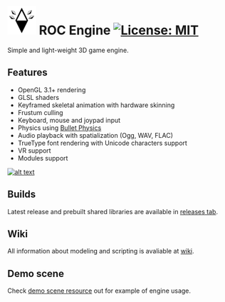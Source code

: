 # ![](/.github/roc_icon.png) ROC Engine [![License: MIT](https://img.shields.io/badge/License-MIT-yellow.svg)](https://opensource.org/licenses/MIT) 

Simple and light-weight 3D game engine.

## Features
* OpenGL 3.1+ rendering
* GLSL shaders
* Keyframed skeletal animation with hardware skinning
* Frustum culling
* Keyboard, mouse and joypad input
* Physics using [Bullet Physics](../../../../bulletphysics/bullet3)
* Audio playback with spatialization (Ogg, WAV, FLAC)
* TrueType font rendering with Unicode characters support
* VR support
* Modules support

[![alt text](http://i.imgur.com/spFAFnr.png "Youtube playlist")](https://www.youtube.com/watch?v=L2UA3kquDpg&list=PLiEPsxTlqsDnI36XCCsG3jw32j2Gb-JGJ)

## Builds
Latest release and prebuilt shared libraries are available in [releases tab](../../releases/latest).

## Wiki
All information about modeling and scripting is avaliable at [wiki](../../wiki).

## Demo scene
Check [demo scene resource](../../../roc-app-demo) out for example of engine usage.
